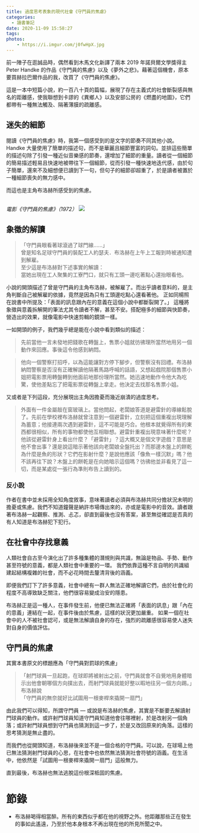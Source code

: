 ```yaml
---
title: 過度思考表象的現代社會《守門員的焦慮》
categories:
  - 讀書筆記
date: 2020-11-09 15:58:27
tags:
photos: 
    - https://i.imgur.com/j0fwHpX.jpg
---
```

前一陣子在逛誠品時，偶然看到木馬文化新譯了兩本 2019 年諾貝爾文學獎得主 Peter Handke 的作品《守門員的焦慮》以及《夢外之悲》。藉著這個機會，原本要買赫拉巴爾作品的我，改買了《守門員的焦慮》。
<!-- more -->

這是一本中短篇小說，約一百八十頁的篇幅，展現了存在主義式的社會斷裂感與無名的距離感，使我聯想到卡謬的《異鄉人》以及安部公房的《燃盡的地圖》，它們都帶有一種無法觸及、隔著薄膜的疏離感。


## 迷失的細節

閱讀《守門員的焦慮》時，我第一個感受到的是文字的節奏不同其他小說。Handke 大量使用了簡單的描述句，而不是華麗且細節豐富的詞句。並排這些簡單的描述句除了引發一種近似音樂感的節奏，還增加了細節的重量。讀者從一個細節的簡易描述輕易且快速地被帶往下一個細節，從而引發一種快速地迭代感，由於句子簡單，還來不及細想便已讀到下一句，但句子的細節卻超重了，於是讀者被置於一種細節喪失的無力感中。

而這也是主角布洛赫所感受到的焦慮。



\
*電影《守門員的焦慮》（1972）*
![](https://i.imgur.com/91NRlFo.jpg)


## 象徵的解讀

>「守門員眼看著球滾過了球門線……」\
> 曾是知名足球守門員的裝配工人約瑟夫．布洛赫在上午上工報到時被通知遭到解雇。\
> 至少這是布洛赫對下述事實的解讀：\
> 當她出現在工人聚集的工寮門口，就只有工頭一邊吃著點心還抬眼看他。

小說的開頭描述了曾是守門員的主角布洛赫，被解雇了。而出乎讀者意料的，是主角判斷自己被解雇的依據，竟然是因為只有工頭邊吃點心還看著他。
正如同楊照在說書中所提及：「表面的訊息跟內在的意義在這個小說中都斷裂開了。」
這種將象徵與意義拆解開的筆法尤其令讀者不解，甚至不安。搭配極多的細節與快節奏，營造出的效果，就像電影中快速剪輯的鏡頭一樣。

一如開頭的例子，我們幾乎總是能在小說中看到類似的描述：

> 先前當他一言未發地把錢歌在轉盤上，售票小姐就彷彿理所當然地用另一個動作來回應。事後這令他感到納悶。

> 他向一個警察打招呼，以為這能讓對方停下腳步，但警察沒有回禮。布洛赫納悶警察是否沒有正確解讀他隔著馬路呼喊的話語，又想起戲院那個售票小姐把電影票用轉盤轉到他面前地那份理所當然。她迅速地動作令他大為吃驚，使他差點忘了把電影票從轉盤上拿走。他決定去找那名售票小姐。

又或者是下列這段，充分展現出主角因擔憂而幾近崩潰的過度思考。

> 外面有一件金屬敲在窗玻璃上。當他問起，老闆娘答道是避雷針的導線鬆脫了。先前在學校裡布洛赫就曾注意到一個避雷針，立刻把這個重複出現理解為蓄意；他接連兩次遇到避雷針，這不可能是巧合。他根本就覺得所有的東西都很相似，所有的事物都使他互相聯想。避雷針重複出現意味著什麼呢？他該從避雷針身上看出什麼？「避雷針」？這大概又是個文字遊戲？意思是他不會出事？還是說這暗示著他該向老闆娘全盤托出？而那邊木盤上的餅乾為什麼是魚的形狀？它們在影射什麼？是說他應該「像魚一樣沉默」嗎？他不該再往下說？木盤上的餅乾是在向她暗示這個嗎？彷彿他並非看見了這一切，而是某處從一張行為準則布告上讀到的。

### 反小說

作者在書中並未採用全知角度敘事，意味著讀者必須與布洛赫共同分擔狀況未明的擔憂或焦慮。我們不知道鐘聲是納許市場傳出來的，亦或是電影中的音效。讀者跟著布洛赫一起觀察、推測、忐忑，卻直到最後也沒有答案，甚至無從確認是否真的有人知道是布洛赫犯下犯行。

## 在社會中存找意義

人類社會自古至今演化出了許多種集體的潛規則與共識，無論是物品、手勢、動作甚至符號的意義，都是人類社會中重要的一環。
我們依靠這種不言自明的共識組建起結構複雜的社會，而不必花時間去釐清背後的涵義。

即便我們訂下了許多意義，社會中總有一群人無法正確地解讀它們，由於社會化的程度不高導致缺乏關注，他們很容易變成治安的隱患。

布洛赫正是這一種人，在事件發生前，他便已無法正確將「表面的訊息」跟「內在的意義」連結在一起，在事件後由於焦慮，這樣的狀況更加嚴重。
如果一個在社會中的人不被社會認可，或是無法解讀自身的存在，強烈的疏離感很容易使人迷失對自身的價值評估。

## 守門員的焦慮

其實本書原文的標題應為「守門員對罰球的焦慮」

> 「射門球員一旦起跑，在球即將被射出之前，守門員就會不自覺地用身體暗示出他會朝哪個方向撲出去，而射門球員就能好整以暇地往另一個方向踢。」布洛赫說\
> 「守門員的無奈就好比試圖用一根麥桿來撬開一扇門」

由此我們可以得知，所謂守門員 — 或說是布洛赫的焦慮，其實是不斷要去解讀射門球員的動作。或許射門球員知道守門員知道他會往哪裡射，於是改射另一個角落；或許射門球員想到守門員也猜測到這一步了，於是又改回原來的角落。這樣的思考猜測是無止盡的。

而我們也從開頭知道，布洛赫後來並不是一個合格的守門員。可以說，在球場上他已無法猜測射門球員的心思，在社會中也依然無法猜測社會符號的涵義。在生活中，他依然是「試圖用一根麥桿來撬開一扇門」這般無力。

直到最後，布洛赫也無法逃脫這份根深柢固的焦慮。

# 節錄

- 布洛赫喝得相當醉。所有的東西似乎都在他的視野之外。他距離那些正在發生的事如此遙遠，乃至於他本身根本不再出現在他的所見所聞之中。